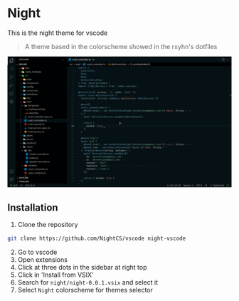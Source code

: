 # Night

This is the night theme for vscode

> A theme based in the colorscheme showed in the rxyhn's dotfiles

![demonstration](./misc/demonstration.png)

## Installation

1. Clone the repository

```sh
git clone https://github.com/NightCS/vscode night-vscode
```

2. Go to vscode
3. Open extensions
4. Click at three dots in the sidebar at right top
5. Click in 'Install from VSIX'
6. Search for `night/night-0.0.1.vsix` and select it
7. Select `Night` colorscheme for themes selector